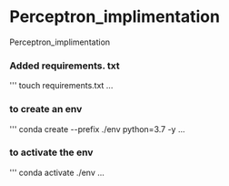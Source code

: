 # Perceptron_implimentation
Perceptron_implimentation

### Added requirements. txt 
'''
touch requirements.txt
...

### to create an env
'''
conda create --prefix ./env python=3.7 -y
...

### to activate the env
'''
conda activate ./env
...